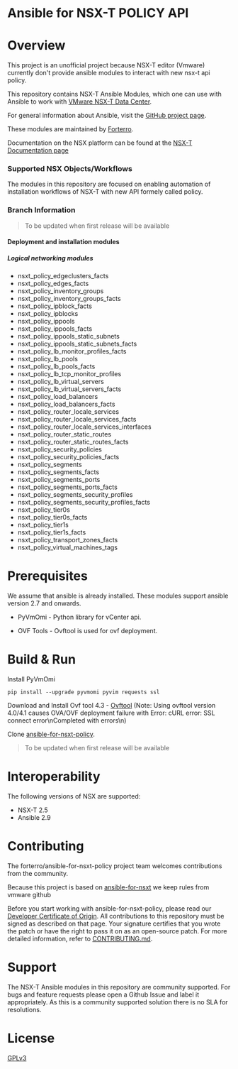 # Ansible for NSX-T POLICY API

# Overview

This project is an unofficial project because NSX-T editor (Vmware) currently don't provide ansible modules to interact with new nsx-t api policy.

This repository contains NSX-T Ansible Modules, which one can use with
Ansible to work with [VMware NSX-T Data Center][vmware-nsxt].

[vmware-nsxt]: https://www.vmware.com/products/nsx.html

For general information about Ansible, visit the [GitHub project page][an-github].

[an-github]: https://github.com/ansible/ansible

These modules are maintained by [Forterro](https://www.forterro.com/).

Documentation on the NSX platform can be found at the [NSX-T Documentation page](https://docs.vmware.com/en/VMware-NSX-T/index.html)

### Supported NSX Objects/Workflows
The modules in this repository are focused on enabling automation of installation workflows of NSX-T with new API formely called policy.

### Branch Information

> To be updated when first release will be available

#### Deployment and installation modules

##### Logical networking modules
* nsxt_policy_edgeclusters_facts
* nsxt_policy_edges_facts
* nsxt_policy_inventory_groups
* nsxt_policy_inventory_groups_facts
* nsxt_policy_ipblock_facts
* nsxt_policy_ipblocks
* nsxt_policy_ippools
* nsxt_policy_ippools_facts
* nsxt_policy_ippools_static_subnets
* nsxt_policy_ippools_static_subnets_facts
* nsxt_policy_lb_monitor_profiles_facts
* nsxt_policy_lb_pools
* nsxt_policy_lb_pools_facts
* nsxt_policy_lb_tcp_monitor_profiles
* nsxt_policy_lb_virtual_servers
* nsxt_policy_lb_virtual_servers_facts
* nsxt_policy_load_balancers
* nsxt_policy_load_balancers_facts
* nsxt_policy_router_locale_services
* nsxt_policy_router_locale_services_facts
* nsxt_policy_router_locale_services_interfaces
* nsxt_policy_router_static_routes
* nsxt_policy_router_static_routes_facts
* nsxt_policy_security_policies
* nsxt_policy_security_policies_facts
* nsxt_policy_segments
* nsxt_policy_segments_facts
* nsxt_policy_segments_ports
* nsxt_policy_segments_ports_facts
* nsxt_policy_segments_security_profiles
* nsxt_policy_segments_security_profiles_facts
* nsxt_policy_tier0s
* nsxt_policy_tier0s_facts
* nsxt_policy_tier1s
* nsxt_policy_tier1s_facts
* nsxt_policy_transport_zones_facts
* nsxt_policy_virtual_machines_tags

# Prerequisites
We assume that ansible is already installed.
These modules support ansible version 2.7 and onwards.

* PyVmOmi - Python library for vCenter api.

* OVF Tools - Ovftool is used for ovf deployment.


# Build & Run

Install PyVmOmi
```
pip install --upgrade pyvmomi pyvim requests ssl
```
Download and Install Ovf tool 4.3 - [Ovftool](https://my.vmware.com/web/vmware/details?downloadGroup=OVFTOOL430&productId=742)
(Note: Using ovftool version 4.0/4.1 causes OVA/OVF deployment failure with Error: cURL error: SSL connect error\nCompleted with errors\n)

Clone [ansible-for-nsxt-policy](https://github.com/forterro/ansible-for-nsxt-policy).

> To be updated when first release will be available

# Interoperability

The following versions of NSX are supported:

 * NSX-T 2.5
 * Ansible 2.9

# Contributing

The forterro/ansible-for-nsxt-policy project team welcomes contributions from the community.

Because this project is based on  [ansible-for-nsxt](https://github.com/vmware/ansible-for-nsxt) we keep rules from vmware github

Before you start working with ansible-for-nsxt-policy, please read our [Developer Certificate of Origin](https://cla.vmware.com/dco). All contributions to this repository must be signed as described on that page. Your signature certifies that you wrote the patch or have the right to pass it on as an open-source patch. For more detailed information, refer to [CONTRIBUTING.md](CONTRIBUTING.md).

# Support

The NSX-T Ansible modules in this repository are community supported. For bugs and feature requests please open a Github Issue and label it appropriately. As this is a community supported solution there is no SLA for resolutions.

# License

[GPLv3](https://www.gnu.org/licenses/gpl-3.0.fr.html)
